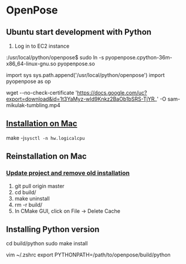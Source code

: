 # OpenPose

## Ubuntu start development with Python

1. Log in to EC2 instance

:/usr/local/python/openpose$ sudo ln -s pyopenpose.cpython-36m-x86_64-linux-gnu.so pyopenpose.so

import sys
sys.path.append('/usr/local/python/openpose')
import pyopenpose as op

wget --no-check-certificate 'https://docs.google.com/uc?export=download&id=1t3YaMyz-wId9Knkz2BaOb1bSRS-TjYR_' -O sam-mikulak-tumbling.mp4

## [Installation on Mac](https://github.com/CMU-Perceptual-Computing-Lab/openpose/blob/master/doc/installation.md#installation)

make -j`sysctl -n hw.logicalcpu`

## Reinstallation on Mac

### [Update project and remove old installation](https://github.com/CMU-Perceptual-Computing-Lab/openpose/blob/master/doc/installation.md#reinstallation)

1) git pull origin master
2) cd build/
3) make uninstall
4) rm -r build/
5) In CMake GUI, click on File -> Delete Cache

## Installing Python version

cd build/python
sudo make install

vim ~/.zshrc
export PYTHONPATH=/path/to/openpose/build/python
